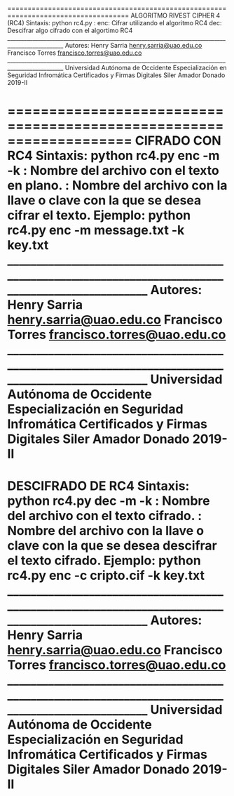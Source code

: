 ====================================================================================
ALGORITMO RIVEST CIPHER 4 (RC4)
    Sintaxis: python rc4.py <operacion>
    <operacion>:
        enc:    Cifrar utilizando el algoritmo RC4
        dec:    Descifrar algo cifrado con el algortimo RC4
    __________________________________________________________________________________________________
    Autores:    Henry Sarria               henry.sarria@uao.edu.co
                Francisco Torres           francisco.torres@uao.edu.co
    __________________________________________________________________________________________________
    Universidad Autónoma de Occidente
    Especialización en Seguridad Infromática
    Certificados y Firmas Digitales
    Siler Amador Donado
    2019-II

===================================================================
CIFRADO CON RC4
    Sintaxis: python rc4.py enc -m <mensaje> -k <clave>
    <mensaje>:  Nombre del archivo con el texto en plano.
    <clave>:    Nombre del archivo con la llave o clave con la que se desea cifrar el texto.
    Ejemplo:    python rc4.py enc -m message.txt -k key.txt
    __________________________________________________________________________________________________
    Autores:    Henry Sarria               henry.sarria@uao.edu.co
                Francisco Torres           francisco.torres@uao.edu.co
    __________________________________________________________________________________________________
    Universidad Autónoma de Occidente
    Especialización en Seguridad Infromática
    Certificados y Firmas Digitales
    Siler Amador Donado
    2019-II
===============================================================
DESCIFRADO DE RC4
    Sintaxis: python rc4.py dec -m <criptograma> -k <clave>
    <criptograma>:  Nombre del archivo con el texto cifrado.
    <clave>:        Nombre del archivo con la llave o clave con la que se desea descifrar el texto cifrado.
    Ejemplo:    python rc4.py enc -c cripto.cif -k key.txt
    __________________________________________________________________________________________________
    Autores:    Henry Sarria               henry.sarria@uao.edu.co
                Francisco Torres           francisco.torres@uao.edu.co
    __________________________________________________________________________________________________
    Universidad Autónoma de Occidente
    Especialización en Seguridad Infromática
    Certificados y Firmas Digitales
    Siler Amador Donado
    2019-II
====================================================================================
